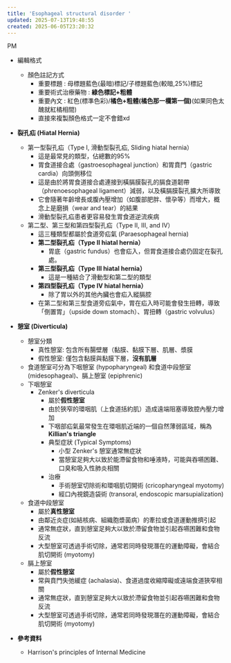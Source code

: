 ```yaml
---
title: 'Esophageal structural disorder '
updated: 2025-07-13T19:48:55
created: 2025-06-05T23:20:32
---
```


PM

- 編輯格式
  - 顏色註記方式
    - 重要標題 : 母標題藍色(最暗)標記/子標題藍色(較暗,25%)標記
    - 重要術式治療藥物 : **綠色標記+粗體**
    - 重要內文 : 紅色(標準色彩)/**橘色+粗體(橘色那一欄第一個)**(如果同色太醜就紅橘相間)
    - 直接來複製顏色格式一定不會錯xd
- **裂孔疝 (Hiatal Hernia)**
  - 第一型裂孔疝（Type I, 滑動型裂孔疝, Sliding hiatal hernia）
    - 這是最常見的類型，佔總數的95%
    - 胃食道接合處（gastroesophageal junction）和胃賁門（gastric cardia）向頭側移位
    - 這是由於將胃食道接合處連接到橫膈膜裂孔的膈食道韌帶（phrenoesophageal ligament）減弱，以及橫膈膜裂孔擴大所導致
    - 它會隨著年齡增長或腹內壓增加（如腹部肥胖、懷孕等）而增大，概念上是磨損（wear and tear）的結果
    - 滑動型裂孔疝患者更容易發生胃食道逆流疾病
  - 第二型、第三型和第四型裂孔疝（Type II, III, and IV）
    - 這三種類型都屬於食道旁疝氣 (Paraesophageal hernia)
    - **第二型裂孔疝（Type II hiatal hernia）**
      - 胃底（gastric fundus）也會疝入，但胃食道接合處仍固定在裂孔處。
    - **第三型裂孔疝（Type III hiatal hernia）**
      - 這是一種結合了滑動型和第二型的類型
    - **第四型裂孔疝（Type IV hiatal hernia）**
      - 除了胃以外的其他內臟也會疝入縱膈腔
    - 在第二型和第三型食道旁疝氣中，胃在疝入時可能會發生扭轉，導致「倒置胃」（upside down stomach）、胃扭轉（gastric volvulus）
- **憩室 (Diverticula)**
  - 憩室分類
    - 真性憩室: 包含所有腸壁層（黏膜、黏膜下層、肌層、漿膜
    - 假性憩室: 僅包含黏膜與黏膜下層，**沒有肌層**
  - 食道憩室可分為下咽憩室 (hypopharyngeal) 和食道中段憩室 (midesophageal)、膈上憩室 (epiphrenic)
  - 下咽憩室
    - Zenker's diverticula
      - 屬於**假性憩室**
      - 由於狹窄的環咽肌（上食道括約肌）造成遠端阻塞導致腔內壓力增加
      - 下咽部疝氣最常發生在環咽肌近端的一個自然薄弱區域，稱為 **Killian's triangle**
      - 典型症狀 (Typical Symptoms)
        - 小型 Zenker's 憩室通常無症狀
        - 當憩室足夠大以致於能滯留食物和唾液時，可能與吞嚥困難、口臭和吸入性肺炎相關
      - 治療
        - 手術憩室切除術和環咽肌切開術 (cricopharyngeal myotomy)
        - 經口內視鏡造袋術 (transoral, endoscopic marsupialization)
  - 食道中段憩室
    - 屬於**真性憩室**
    - 由鄰近炎症(如結核病、組織胞漿菌病）的牽拉或食道運動推擠引起
    - 通常無症狀，直到憩室足夠大以致於滯留食物並引起吞嚥困難和食物反流
    - 大型憩室可透過手術切除，通常若同時發現潛在的運動障礙，會結合肌切開術 (myotomy)
  - 膈上憩室
    - 屬於**假性憩室**
    - 常與賁門失弛緩症 (achalasia)、食道過度收縮障礙或遠端食道狹窄相關
    - 通常無症狀，直到憩室足夠大以致於滯留食物並引起吞嚥困難和食物反流
    - 大型憩室可透過手術切除，通常若同時發現潛在的運動障礙，會結合肌切開術 (myotomy)

- **參考資料**
  - Harrison's principles of Internal Medicine


